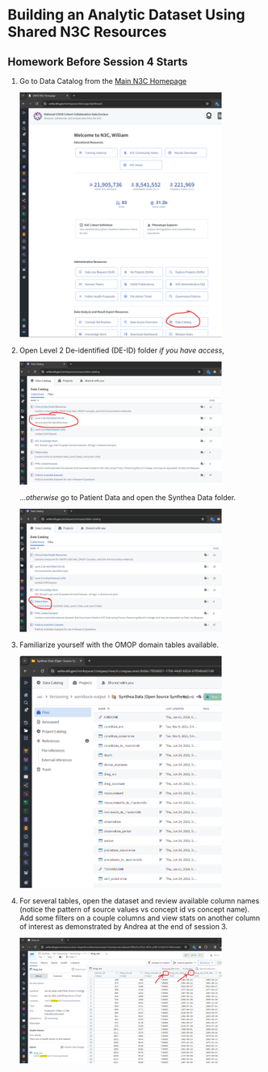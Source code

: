 Building an Analytic Dataset Using Shared N3C Resources
============


Homework Before Session 4 Starts
------------------------------

1.  Go to Data Catalog from the [Main N3C Homepage](https://unite.nih.gov/workspace/slate/app/dashboard)

    <a href="images/open-data-catalog.png"><img src="images/open-data-catalog.png" alt="open-data-catalog" style="width: 400px;"/></a>

1.  Open Level 2 De-identified (DE-ID) folder _if you have access_,


    <a href="images/open-l2.png"><img src="images/open-l2.png" alt="open-k2" style="width: 400px;"/></a>

    ..._otherwise_ go to Patient Data and open the Synthea Data folder.

    <a href="images/open-patient.png"><img src="images/open-patient.png" alt="open-patient" style="width: 400px;"/></a>

1.  Familiarize yourself with the OMOP domain tables available.

    <a href="images/omop-tables.png"><img src="images/omop-tables.png" alt="omop-tables" style="width: 400px;"/></a>

1.  For several tables, open the dataset and review available column names
    (notice the pattern of source values vs concept id vs concept name).
    Add some filters on a couple columns and view stats on another column of interest
    as demonstrated by Andrea at the end of session 3.

    <a href="images/review-table.png"><img src="images/review-table.png" alt="review-table" style="width: 400px;"/></a>
